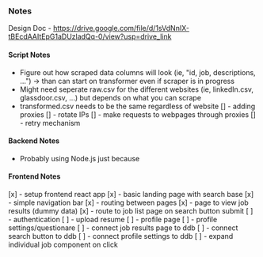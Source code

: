 ### Notes

Design Doc - https://drive.google.com/file/d/1sVdNnIX-tBEcdAAItEpG1aDUzladQq-0/view?usp=drive_link

#### Script Notes
- Figure out how scraped data columns will look (ie, "id, job, descriptions, ...") -> than can start on transformer even if scraper is in progress
- Might need seperate raw.csv for the different websites (ie, linkedIn.csv, glassdoor.csv, ...) but depends on what you can scrape
- transformed.csv needs to be the same regardless of website
[] - adding proxies
[] - rotate IPs
[] - make requests to webpages through proxies
[] - retry mechanism 


#### Backend Notes
- Probably using Node.js just because


#### Frontend Notes
[x] - setup frontend react app
[x] - basic landing page with search base
[x] - simple navigation bar
[x] - routing between pages
[x] - page to view job results (dummy data)
[x] - route to job list page on search button submit
[ ] - authentication
[ ] - upload resume
[ ] - profile page
[ ] - profile settings/questionare
[ ] - connect job results page to ddb
[ ] - connect search button to ddb
[ ] - connect profile settings to ddb
[ ] - expand individual job component on click